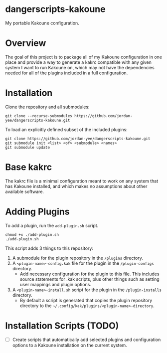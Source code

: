 # dangerscripts-kakoune
My portable Kakoune configuration.

# Overview

The goal of this project is to package all of my Kakoune configuration in one place
and provide a way to generate a kakrc compatible with any given system I want to
run Kakoune on, which may not have the dependencies needed for all of the plugins
included in a full configuration.

# Installation

Clone the repository and all submodules:
```
git clone --recurse-submodules https://github.com/jordan-yee/dangerscripts-kakoune.git
```

To load an explicitly defined subset of the included plugins:
```
git clone https://github.com/jordan-yee/dangerscripts-kakoune.git
git submodule init <list> <of> <submodule> <names>
git submodule update
```

# Base kakrc

The kakrc file is a minimal configuration meant to work on any system that has Kakoune
installed, and which makes no assumptions about other available software.

# Adding Plugins

To add a plugin, run the `add-plugin.sh` script.
```
chmod +x ./add-plugin.sh
./add-plugin.sh
```

This script adds 3 things to this repository:
1. A submodule for the plugin repository in the `/plugins` directory.
2. A `<plugin-name>-config.kak` file for the plugin in the `/plugin-configs` directory.
   - Add necessary configuration for the plugin to this file. This includes source
     statements for .kak scripts, plus other things such as setting user mappings
     and plugin options.
3. A `<plugin-name>-install.sh` script for the plugin in the `/plugin-installs` directory.
   - By default a script is generated that copies the plugin repository directory to the `~/.config/kak/plugins/<plugin-name>-directory`.

# Installation Scripts (TODO)

- [ ] Create scripts that automatically add selected plugins and configuration options
      to a Kakoune installation on the current system.
